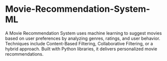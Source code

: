 # Movie-Recommendation-System-ML
A Movie Recommendation System uses machine learning to suggest movies based on user preferences by analyzing genres, ratings, and user behavior. Techniques include Content-Based Filtering, Collaborative Filtering, or a hybrid approach. Built with Python libraries, it delivers personalized movie recommendations.
